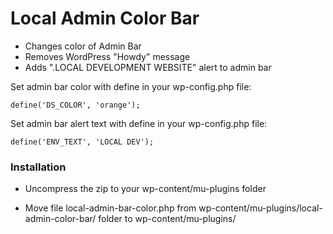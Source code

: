 # Local Admin Color Bar

* Changes color of Admin Bar
* Removes WordPress "Howdy" message
* Adds ".LOCAL DEVELOPMENT WEBSITE" alert to admin bar

Set admin bar color with define in your wp-config.php file:

`define('DS_COLOR', 'orange');`

Set admin bar alert text with define in your wp-config.php file:

`define('ENV_TEXT', 'LOCAL DEV');`

### Installation

* Uncompress the zip to your wp-content/mu-plugins folder

* Move file local-admin-bar-color.php from wp-content/mu-plugins/local-admin-color-bar/ folder to wp-content/mu-plugins/
